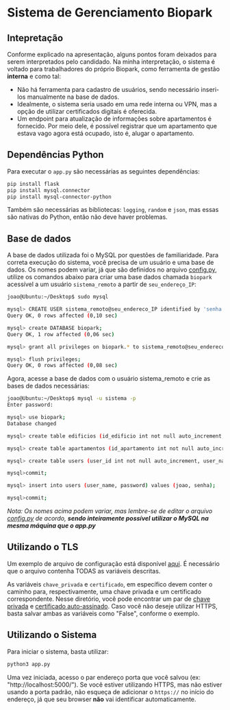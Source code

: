 # Sistema de Gerenciamento Biopark
## Intepretação
Conforme explicado na apresentação, alguns pontos foram deixados para serem interpretados pelo candidado. Na minha interpretação, o sistema é voltado para trabalhadores do próprio Biopark, como ferramenta de gestão **interna** e como tal:

- Não há ferramenta para cadastro de usuários, sendo necessário inseri-los manualmente na base de dados.
- Idealmente, o sistema seria usado em uma rede interna ou VPN, mas a opção de utilizar certificados digitais é oferecida.
- Um endpoint para atualização de informações sobre apartamentos é fornecido. Por meio dele, é possível registrar que um apartamento que estava vago agora está ocupado, isto é, alugar o apartamento.

## Dependências Python
Para executar o ```app.py``` são necessárias as seguintes dependências:
```bash
pip install flask
pip install mysql.connector
pip install mysql-connector-python
```
Também são necessárias as bibliotecas: ```logging```, ```random``` e ```json```, mas essas são nativas do Python, então não deve haver problemas.

## Base de dados
A base de dados utilizada foi o MySQL por questões de familiaridade. Para correta execução do sistema, você precisa de um usuário e uma base de dados. Os nomes podem variar, já que são definidos no arquivo [config.py](https://github.com/joaopedrolourencoaffonso/projeto-biopark/blob/main/config.py), utilize os comandos abaixo para criar uma base dados chamada ```biopark``` acessível a um usuário ```sistema_remoto``` a partir de ```seu_endereço_IP```:

```bash
joao@Ubuntu:~/Desktop$ sudo mysql

mysql> CREATE USER sistema_remoto@seu_endereco_IP identified by 'senha';
Query OK, 0 rows affected (0,10 sec)

mysql> create DATABASE biopark;
Query OK, 1 row affected (0,06 sec)

mysql> grant all privileges on biopark.* to sistema_remoto@seu_endereco_IP;

mysql> flush privileges;
Query OK, 0 rows affected (0,08 sec)
```
Agora, acesse a base de dados com o usuário sistema_remoto e crie as bases de dados necessárias:
```bash
joao@Ubuntu:~/Desktop$ mysql -u sistema -p
Enter password:

mysql> use biopark;
Database changed

mysql> create table edificios (id_edificio int not null auto_increment, nome_edificio char(255), endereco char(255), primary key (id_edificio));

mysql> create table apartamentos (id_apartamento int not null auto_increment, id_edificio int, nome_apartamento char(255), nome_locatario char(255), preco int, primary key (id_apartamento));

mysql> create table users (user_id int not null auto_increment, user_name char(255), password char(255), primary key (user_id));

mysql>commit;

mysql> insert into users (user_name, password) values (joao, senha);

mysql>commit;
```
_Nota: Os nomes acima podem variar, mas lembre-se de editar o arquivo [config.py](https://github.com/joaopedrolourencoaffonso/projeto-biopark/blob/main/config.py) de acordo, **sendo inteiramente possível utilizar o MySQL na mesma máquina que o app.py**_ 

## Utilizando o TLS

Um exemplo de arquivo de configuração está disponível [aqui](https://github.com/joaopedrolourencoaffonso/projeto-biopark/blob/main/config.py). É necessário que o arquivo contenha TODAS as variáveis descritas.

As variáveis ```chave_privada``` e ```certificado```, em específico devem conter o caminho para, respectivamente, uma chave privada e um certificado correspondente. Nesse diretório, você pode encontrar um par de [chave privada](https://github.com/joaopedrolourencoaffonso/projeto-biopark/blob/main/sistema.pem) e [certificado auto-assinado](https://github.com/joaopedrolourencoaffonso/projeto-biopark/blob/main/sistema_crt.pem). Caso você não deseje utilizar HTTPS, basta salvar ambas as variáveis como "False", conforme o exemplo.

## Utilizando o Sistema
Para iniciar o sistema, basta utilizar:
```bash
python3 app.py
```
Uma vez iniciada, acesso o par endereço porta que você salvou (ex: "http://localhost:5000/"). Se você estiver utilizando HTTPS, mas não estiver usando a porta padrão, não esqueça de adicionar o ```https://``` no início do endereço, já que seu browser **não** vai identificar automaticamente.

